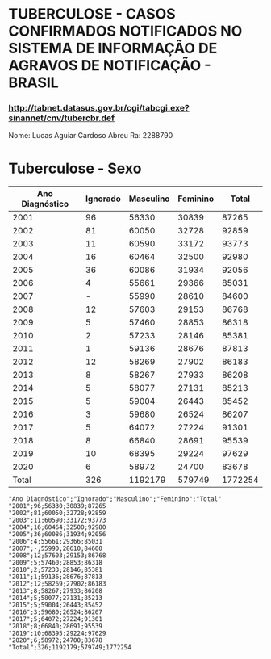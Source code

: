 
# TUBERCULOSE - CASOS CONFIRMADOS NOTIFICADOS NO SISTEMA DE INFORMAÇÃO DE AGRAVOS DE NOTIFICAÇÃO - BRASIL
### http://tabnet.datasus.gov.br/cgi/tabcgi.exe?sinannet/cnv/tubercbr.def

  Nome: Lucas Aguiar Cardoso Abreu
  Ra: 2288790

# Tuberculose - Sexo

|Ano Diagnóstico|Ignorado|Masculino|Feminino|Total  |
|---------------|--------|---------|--------|-------|
|2001           |96      |56330    |30839   |87265  |
|2002           |81      |60050    |32728   |92859  |
|2003           |11      |60590    |33172   |93773  |
|2004           |16      |60464    |32500   |92980  |
|2005           |36      |60086    |31934   |92056  |
|2006           |4       |55661    |29366   |85031  |
|2007           |-       |55990    |28610   |84600  |
|2008           |12      |57603    |29153   |86768  |
|2009           |5       |57460    |28853   |86318  |
|2010           |2       |57233    |28146   |85381  |
|2011           |1       |59136    |28676   |87813  |
|2012           |12      |58269    |27902   |86183  |
|2013           |8       |58267    |27933   |86208  |
|2014           |5       |58077    |27131   |85213  |
|2015           |5       |59004    |26443   |85452  |
|2016           |3       |59680    |26524   |86207  |
|2017           |5       |64072    |27224   |91301  |
|2018           |8       |66840    |28691   |95539  |
|2019           |10      |68395    |29224   |97629  |
|2020           |6       |58972    |24700   |83678  |
|Total          |326     |1192179  |579749  |1772254|


```
"Ano Diagnóstico";"Ignorado";"Masculino";"Feminino";"Total"
"2001";96;56330;30839;87265
"2002";81;60050;32728;92859
"2003";11;60590;33172;93773
"2004";16;60464;32500;92980
"2005";36;60086;31934;92056
"2006";4;55661;29366;85031
"2007";-;55990;28610;84600
"2008";12;57603;29153;86768
"2009";5;57460;28853;86318
"2010";2;57233;28146;85381
"2011";1;59136;28676;87813
"2012";12;58269;27902;86183
"2013";8;58267;27933;86208
"2014";5;58077;27131;85213
"2015";5;59004;26443;85452
"2016";3;59680;26524;86207
"2017";5;64072;27224;91301
"2018";8;66840;28691;95539
"2019";10;68395;29224;97629
"2020";6;58972;24700;83678
"Total";326;1192179;579749;1772254
```
